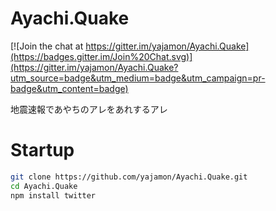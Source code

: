 Ayachi.Quake
============

[![Join the chat at https://gitter.im/yajamon/Ayachi.Quake](https://badges.gitter.im/Join%20Chat.svg)](https://gitter.im/yajamon/Ayachi.Quake?utm_source=badge&utm_medium=badge&utm_campaign=pr-badge&utm_content=badge)

地震速報であやちのアレをあれするアレ

# Startup
```bash
git clone https://github.com/yajamon/Ayachi.Quake.git
cd Ayachi.Quake
npm install twitter
```
